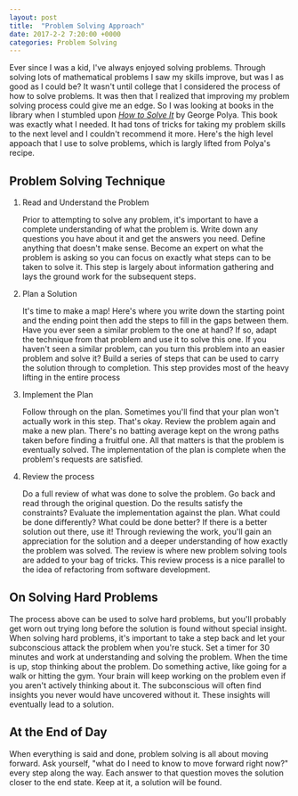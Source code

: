 ```yaml
---
layout: post
title:  "Problem Solving Approach"
date: 2017-2-2 7:20:00 +0000
categories: Problem Solving
---
```

Ever since I was a kid, I've always enjoyed solving problems. Through solving lots of mathematical problems I saw my skills improve, but was I as good as I could be? It wasn't until college that I considered the process of how to solve problems. It was then that I realized that improving my problem solving process could give me an edge. So I was looking at books in the library when I stumbled upon *[How to Solve It][hs]* by George Polya. This book was exactly what I needed. It had tons of tricks for taking my problem skills to the next level and I couldn't recommend it more. Here's the high level appoach that I use to solve problems, which is largly lifted from Polya's recipe.

Problem Solving Technique
--------------
1. Read and Understand the Problem

   Prior to attempting to solve any problem, it's important to have a complete understanding of what the problem is. Write down any questions you have about it and get the answers you need. Define anything that doesn't make sense. Become an expert on what the problem is asking so you can focus on exactly what steps can to be taken to solve it. This step is largely about information gathering and lays the ground work for the subsequent steps.
2. Plan a Solution

   It's time to make a map! Here's where you write down the starting point and the ending point then add the steps to fill in the gaps between them. Have you ever seen a similar problem to the one at hand? If so, adapt the technique from that problem and use it to solve this one. If you haven't seen a similar problem, can you turn this problem into an easier problem and solve it? Build a series of steps that can be used to carry the solution through to completion. This step provides most of the heavy lifting in the entire process
3. Implement the Plan

   Follow through on the plan. Sometimes you'll find that your plan won't actually work in this step. That's okay. Review the problem again and make a new plan. There's no batting average kept on the wrong paths taken before finding a fruitful one. All that matters is that the problem is eventually solved. The implementation of the plan is complete when the problem's requests are satisfied.
4. Review the process

   Do a full review of what was done to solve the problem. Go back and read through the original question. Do the results satisfy the constraints? Evaluate the implementation against the plan. What could be done differently? What could be done better? If there is a better solution out there, use it! Through reviewing the work, you'll gain an appreciation for the solution and a deeper understanding of how exactly the problem was solved. The review is where new problem solving tools are added to your bag of tricks. This review process is a nice parallel to the idea of refactoring from software development.

On Solving Hard Problems
--------------
The process above can be used to solve hard problems, but you'll probably get worn out trying long before the solution is found without special insight. When solving hard problems, it's important to take a step back and let your subconscious attack the problem when you're stuck. Set a timer for 30 minutes and work at understanding and solving the problem. When the time is up, stop thinking about the problem. Do something active, like going for a walk or hitting the gym. Your brain will keep working on the problem even if you aren't actively thinking about it. The subconscious will often find insights you never would have uncovered without it. These insights will eventually lead to a solution.

At the End of Day
--------------
When everything is said and done, problem solving is all about moving forward. Ask yourself, "what do I need to know to move forward right now?" every step along the way. Each answer to that question moves the solution closer to the end state. Keep at it, a solution will be found. 

[hs]: https://www.amazon.com/How-Solve-Mathematical-Princeton-Science-ebook/dp/B0073X0IOA/ref=sr_1_1?ie=UTF8&qid=1486042751&sr=8-1&keywords=how+to+solve+it